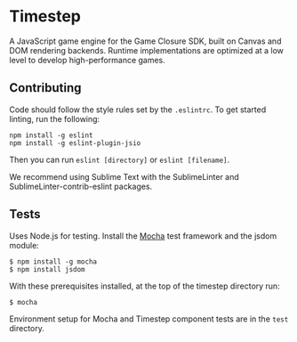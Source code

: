 # Timestep

A JavaScript game engine for the Game Closure SDK, built on
Canvas and DOM rendering backends. Runtime implementations
are optimized at a low level to develop high-performance games.

## Contributing

Code should follow the style rules set by the `.eslintrc`.  To
get started linting, run the following:

```
npm install -g eslint
npm install -g eslint-plugin-jsio
```

Then you can run `eslint [directory]` or `eslint [filename]`.

We recommend using Sublime Text with the SublimeLinter and 
SublimeLinter-contrib-eslint packages.

## Tests

Uses Node.js for testing. Install the
[Mocha](http://mochajs.org/) test framework
and the jsdom module:

~~~
$ npm install -g mocha
$ npm install jsdom
~~~

With these prerequisites installed, at the top of the
timestep directory run:

~~~
$ mocha
~~~

Environment setup for Mocha and Timestep component tests are
in the `test` directory.

